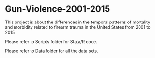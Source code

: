 # Gun-Violence-2001-2015
This project is about the differences in the temporal patterns of mortality and morbidity related to firearm trauma in the United States from 2001 to 2015

Please refer to Scripts folder for Stata/R code.

Please refer to [Data](https://github.com/zuoyi93/Gun-Violence-2001-2015/tree/master/Data) folder for all the data sets.
